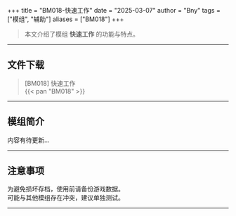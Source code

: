 +++
title = "BM018-快速工作"
date = "2025-03-07"
author = "Bny"
tags = ["模组", "辅助"]
aliases = ["BM018"]
+++

> 本文介绍了模组 **快速工作** 的功能与特点。

---

## 文件下载

> [BM018] 快速工作  
{{< pan "BM018" >}}  

---

## 模组简介

>  
内容有待更新...  

---

## 注意事项

>  
为避免损坏存档，使用前请备份游戏数据。  
可能与其他模组存在冲突，建议单独测试。  

---

